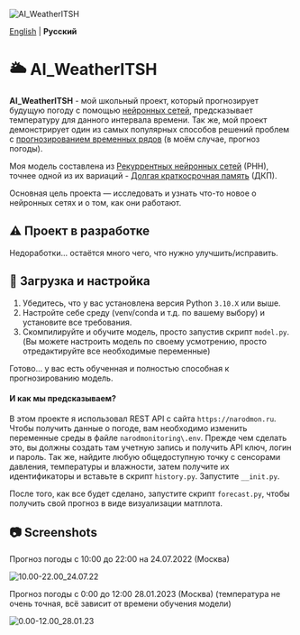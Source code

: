 
![AI_WeatherITSH](https://media.discordapp.net/attachments/695563421491396728/1069339477945897163/AI_WeatherITSH.png)

[English](./README.md) | **Русский**

# 🌥️ AI_WeatherITSH

**AI_WeatherITSH** - мой школьный проект, который прогнозирует будущую погоду с помощью [нейронных сетей](https://ru.wikipedia.org/wiki/Нейронная_сеть), предсказывает температуру для данного интервала времени. Так же, мой проект демонстрирует один из самых популярных способов решений проблем с [прогнозированием временных рядов](https://ru.wikipedia.org/wiki/Временной_ряд) (в моём случае, прогноз погоды).

Моя модель составлена из [Рекуррентных нейронных сетей](https://ru.wikipedia.org/wiki/Рекуррентная_нейронная_сеть) (РНН), точнее одной из их вариаций - [Долгая краткосрочная память](https://ru.wikipedia.org/wiki/Долгая_краткосрочная_память) (ДКП).

Основная цель проекта — исследовать и узнать что-то новое о нейронных сетях и о том, как они работают.

## ⚠️ Проект в разработке

Недоработки... остаётся много чего, что нужно улучшить/исправить.

## 🔧 Загрузка и настройка

1. Убедитесь, что у вас установлена версия Python `3.10.X` или выше.
2. Настройте себе среду (venv/conda и т.д. по вашему выбору) и установите все требования.
3. Скомпилируйте и обучите модель, просто запустив скрипт `model.py`. (Вы можете настроить модель по своему усмотрению, просто отредактируйте все необходимые переменные)

Готово... у вас есть обученная и полностью способная к прогнозированию модель.

#### И как мы предсказываем?

В этом проекте я использовал REST API с сайта `https://narodmon.ru`. Чтобы получить данные о погоде, вам необходимо изменить переменные среды в файле `narodmonitoring\.env`.
Прежде чем сделать это, вы должны создать там учетную запись и получить API ключ, логин и пароль.
Так же, найдите любую общедоступную точку с сенсорами давления, температуры и влажности, затем получите их идентификаторы и вставьте в скрипт `history.py`.
Запустите `__init.py`.

После того, как все будет сделано, запустите скрипт `forecast.py`, чтобы получить свой прогноз в виде визуализации матплота.

## 📷 Screenshots

Прогноз погоды с 10:00 до 22:00 на 24.07.2022 (Москва)

![10.00-22.00_24.07.22](https://media.discordapp.net/attachments/695563421491396728/1069341219391549460/10.00-22.00_24.07.22.png)

Прогноз погоды с 0:00 до 12:00 28.01.2023 (Москва) (температура не очень точная, всё зависит от времени обучения модели)

![0.00-12.00_28.01.23](https://media.discordapp.net/attachments/695563421491396728/1069394784529170442/0.00-12.00_28.01.23.png)
